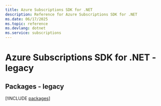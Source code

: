 ```yaml
---
title: Azure Subscriptions SDK for .NET
description: Reference for Azure Subscriptions SDK for .NET
ms.date: 06/17/2025
ms.topic: reference
ms.devlang: dotnet
ms.service: subscriptions
---
```

# Azure Subscriptions SDK for .NET - legacy
## Packages - legacy
[!INCLUDE [packages](subscriptions-index.md)]